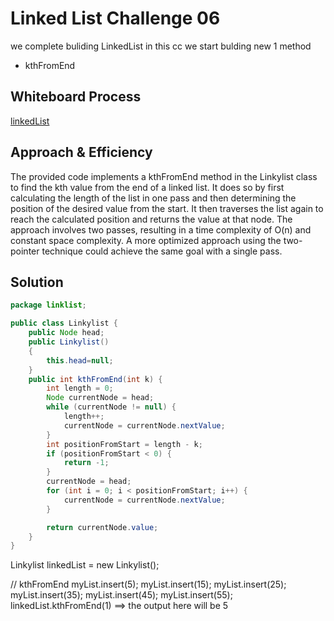 # Linked List Challenge 06
we complete buliding LinkedList in this cc we start bulding new 1 method
- kthFromEnd 


## Whiteboard Process
[linkedList](./Screenshot%20(427).png)

## Approach & Efficiency
The provided code implements a kthFromEnd method in the Linkylist class to find the kth value from the end of a linked list. It does so by first calculating the length of the list in one pass and then determining the position of the desired value from the start. It then traverses the list again to reach the calculated position and returns the value at that node. The approach involves two passes, resulting in a time complexity of O(n) and constant space complexity. A more optimized approach using the two-pointer technique could achieve the same goal with a single pass.

## Solution
```Java
package linklist;

public class Linkylist {
    public Node head;
    public Linkylist()
    {
        this.head=null;
    }
    public int kthFromEnd(int k) {
        int length = 0;
        Node currentNode = head;
        while (currentNode != null) {
            length++;
            currentNode = currentNode.nextValue;
        }
        int positionFromStart = length - k;
        if (positionFromStart < 0) {
            return -1;
        }
        currentNode = head;
        for (int i = 0; i < positionFromStart; i++) {
            currentNode = currentNode.nextValue;
        }

        return currentNode.value;
    }
}
```
Linkylist linkedList = new Linkylist();

// kthFromEnd
myList.insert(5);
myList.insert(15);
myList.insert(25);
myList.insert(35);
myList.insert(45);
myList.insert(55);
linkedList.kthFromEnd(1)
==> the output here will be 5




